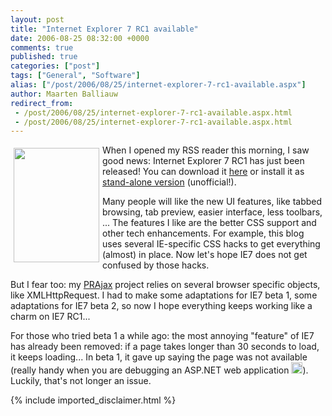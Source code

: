 ```yaml
---
layout: post
title: "Internet Explorer 7 RC1 available"
date: 2006-08-25 08:32:00 +0000
comments: true
published: true
categories: ["post"]
tags: ["General", "Software"]
alias: ["/post/2006/08/25/internet-explorer-7-rc1-available.aspx"]
author: Maarten Balliauw
redirect_from:
 - /post/2006/08/25/internet-explorer-7-rc1-available.aspx.html
 - /post/2006/08/25/internet-explorer-7-rc1-available.aspx.html
---
```

<p><a href="/images/WindowsLiveWriter/InternetExplorer7RC1available_8DB1/ie7%5B2%5D.jpg" mce_href="/images/WindowsLiveWriter/InternetExplorer7RC1available_8DB1/ie7%5B2%5D.jpg" atomicselection="true"><img src="/images/WindowsLiveWriter/InternetExplorer7RC1available_8DB1/ie7_thumb%5B2%5D.jpg" style="border: 0px none ;" mce_src="/images/WindowsLiveWriter/InternetExplorer7RC1available_8DB1/ie7_thumb%5B2%5D.jpg" align="left" border="0" height="183" hspace="5" vspace="5" width="137"></a> When I opened my RSS reader this morning, I saw good news: Internet Explorer 7 RC1 has just been released! You can download it <a href="http://www.microsoft.com/downloads/details.aspx?FamilyId=94E5BF41-2907-4415-8F72-DA7C2C2ACE09&amp;displaylang=en" mce_href="http://www.microsoft.com/downloads/details.aspx?FamilyId=94E5BF41-2907-4415-8F72-DA7C2C2ACE09&amp;displaylang=en">here</a> or install it as <a href="http://tredosoft.com/IE7_standalone" mce_href="http://tredosoft.com/IE7_standalone">stand-alone version</a> (unofficial!). </p><p>Many people will like the new UI features, like tabbed browsing, tab preview, easier interface, less toolbars, ... The features I like are the better CSS support and other tech enhancements. For example, this blog uses several IE-specific CSS hacks to get everything (almost) in place. Now let's hope IE7 does not get confused by those hacks. </p><p>But I fear too: my <a href="http://prajax.sf.net" mce_href="http://prajax.sf.net">PRAjax</a> project relies on several browser specific objects, like XMLHttpRequest. I had to make some adaptations for IE7 beta 1, some adaptations for IE7 beta 2, so now I hope everything keeps working like a charm on IE7 RC1... </p><p>For those who tried beta 1 a while ago: the most annoying "feature" of IE7 has already been removed: if a page takes longer than 30 seconds to load, it keeps loading... In beta 1, it gave up saying the page was not available (really handy when you are debugging an ASP.NET web application <img src="http://www.balliauw.be/maarten/assets/js/tiny_mce/plugins/emotions/images/smiley-yell.gif" title="Yell" alt="Yell" mce_src="http://www.balliauw.be/maarten/assets/js/tiny_mce/plugins/emotions/images/smiley-yell.gif" height="18" width="18">). Luckily, that's not longer an issue.</p>
{% include imported_disclaimer.html %}
